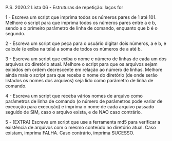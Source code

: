﻿P.S. 2020.2 Lista 06 - Estruturas de repetição: laços for


1 - Escreva um script que imprima todos os números pares de 1 até 101. Melhore o script para que imprima todos os números pares entre a e b, sendo a o primeiro parâmetro de linha de comando, enquanto que b é o segundo.


2 - Escreva um script que peça para o usuário digitar dois números, a e b, e calcule (e exiba na tela) a soma de todos os números de a até b.


3 - Escreva um script que exiba o nome e número de linhas de cada um dos arquivos do diretório atual. Melhore o script para que os arquivos sejam exibidos em ordem decrescente em relação ao número de linhas. Melhore ainda mais o script para que receba o nome do diretório (de onde serão listados os nomes dos arquivos) seja lido como parâmetro de linha de comando.


4 - Escreva um script que receba vários nomes de arquivo como parâmetros de linha de comando (o número de parâmetros pode variar de execução para execução) e imprima o nome de cada arquivo passado seguido de SIM, caso o arquivo exista, e de NAO caso contrário.


5 - [EXTRA] Escreva um script que use a ferramenta md5 para verificar a existência de arquivos com o mesmo conteúdo no diretório atual. Caso existam, imprima FALHA. Caso contrário, imprima SUCESSO.